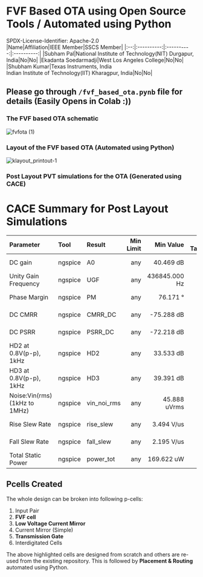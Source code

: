 # FVF Based OTA using Open Source Tools / Automated using Python
SPDX-License-Identifier: Apache-2.0 <br>
|Name|Affiliation|IEEE Member|SSCS Member|
|:--:|:----------:|:----------:|:----------:|
|Subham Pal|National Institute of Technology(NIT) Durgapur, India|No|No|
|Ekadanta Soedarmadji|West Los Angeles College|No|No|
|Shubham Kumar|Texas Instruments, India <br> Indian Institute of Technology(IIT) Kharagpur, India|No|No|

## Please go through `/fvf_based_ota.pynb` file for details (Easily Opens in Colab :))

### The FVF based OTA schematic
![fvfota (1)](https://github.com/user-attachments/assets/8ad01ad7-23b0-4c4b-af3b-b99e7a1f238a)

### Layout of the FVF based OTA (Automated using Python)
![klayout_printout-1](https://github.com/user-attachments/assets/50417ed2-26c3-43e2-aa4c-fd47d0be25f8)

### Post Layout PVT simulations for the OTA (Generated using CACE)
# CACE Summary for Post Layout Simulations

|      Parameter       |         Tool         |     Result      | Min Limit  |  Min Value   | Typ Target |  Typ Value   | Max Limit  |  Max Value   |  Status  |
| :------------------- | :------------------- | :-------------- | ---------: | -----------: | ---------: | -----------: | ---------: | -----------: | :------: |
| DC gain              | ngspice              | A0                   |             any |  40.469 dB |          any |  46.984 dB |          any |  59.084 dB |   Pass ✅    |
| Unity Gain Frequency | ngspice              | UGF                  |             any | 436845.000 Hz |          any | 1007410.000 Hz |          any | 4433840.000 Hz |   Pass ✅    |
| Phase Margin         | ngspice              | PM                   |             any |   76.171 ° |          any |   88.659 ° |          any |   90.022 ° |   Pass ✅    |
| DC CMRR              | ngspice              | CMRR_DC              |             any | -75.288 dB |          any | -54.392 dB |          any | -40.354 dB |   Pass ✅    |
| DC PSRR              | ngspice              | PSRR_DC              |             any | -72.218 dB |          any | -51.392 dB |          any | -47.730 dB |   Pass ✅    |
| HD2 at 0.8V(p-p), 1kHz | ngspice              | HD2                  |             any |  33.533 dB |          any |  49.020 dB |          any |  68.631 dB |   Pass ✅    |
| HD3 at 0.8V(p-p), 1kHz | ngspice              | HD3                  |             any |  39.391 dB |          any |  55.518 dB |          any |  74.751 dB |   Pass ✅    |
| Noise:Vin(rms) (1kHz to 1MHz) | ngspice              | vin_noi_rms          |             any | 45.888 uVrms |          any | 56.984 uVrms |          any | 78.563 uVrms |   Pass ✅    |
| Rise Slew Rate       | ngspice              | rise_slew            |             any | 3.494 V/us |          any | 5.030 V/us |          any | 8.066 V/us |   Pass ✅    |
| Fall Slew Rate       | ngspice              | fall_slew            |             any | 2.195 V/us |          any | 3.368 V/us |          any | 5.424 V/us |   Pass ✅    |
| Total Static Power   | ngspice              | power_tot            |             any | 169.622 uW |          any | 183.604 uW |          any | 198.993 uW |   Pass ✅    |

## Pcells Created
The whole design can be broken into following p-cells:
1. Input Pair
2. **FVF cell**
3. **Low Voltage Current Mirror**
4. Current Mirror (Simple)
5. **Transmission Gate**
6. Interdigitated Cells

The above highlighted cells are designed from scratch and others are re-used from the existing repository.
This is followed by **Placement & Routing** automated using Python.


